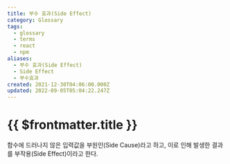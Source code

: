 ```yaml
---
title: 부수 효과(Side Effect)
category: Glossary
tags:
  - glossary
  - terms
  - react
  - npm
aliases:
  - 부수 효과(Side Effect)
  - Side Effect
  - 부수효과
created: 2021-12-30T04:06:00.000Z
updated: 2022-09-05T05:04:22.247Z
---
```


# {{ $frontmatter.title }}

함수에 드러나지 않은 입력값을 부원인(Side Cause)라고 하고, 이로 인해 발생한 결과를 부작용(Side Effect)이라고 한다.

